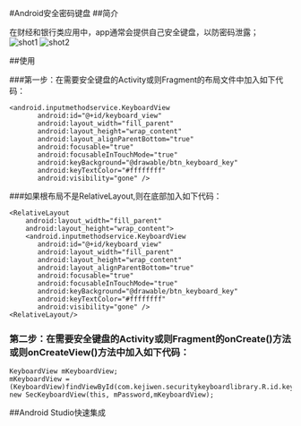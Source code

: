 #Android安全密码键盘
##简介

在财经和银行类应用中，app通常会提供自己安全键盘，以防密码泄露；   
![shot1](https://github.com/tangqifa/AndroidSecurityKeyboard/blob/master/Screenshot/zimu.png "字母键盘")
![shot2](https://github.com/tangqifa/AndroidSecurityKeyboard/blob/master/Screenshot/number.png "数字键盘")

##使用

###第一步：在需要安全键盘的Activity或则Fragment的布局文件中加入如下代码：

    <android.inputmethodservice.KeyboardView
           android:id="@+id/keyboard_view"
           android:layout_width="fill_parent"
           android:layout_height="wrap_content"
           android:layout_alignParentBottom="true"
           android:focusable="true"
           android:focusableInTouchMode="true"
           android:keyBackground="@drawable/btn_keyboard_key"
           android:keyTextColor="#ffffffff"
           android:visibility="gone" />

###如果根布局不是RelativeLayout,则在底部加入如下代码：

    <RelativeLayout
        android:layout_width="fill_parent"
        android:layout_height="wrap_content">
        <android.inputmethodservice.KeyboardView
           android:id="@+id/keyboard_view"
           android:layout_width="fill_parent"
           android:layout_height="wrap_content"
           android:layout_alignParentBottom="true"
           android:focusable="true"
           android:focusableInTouchMode="true"
           android:keyBackground="@drawable/btn_keyboard_key"
           android:keyTextColor="#ffffffff"
           android:visibility="gone" />
    <RelativeLayout/>

### 第二步：在需要安全键盘的Activity或则Fragment的onCreate()方法或则onCreateView()方法中加入如下代码：

    KeyboardView mKeyboardView;
    mKeyboardView =   (KeyboardView)findViewById(com.kejiwen.securitykeyboardlibrary.R.id.keyboard_view);
    new SecKeyboardView(this, mPassword,mKeyboardView);

##Android Studio快速集成

